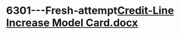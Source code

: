 # 6301---Fresh-attempt[Credit-Line Increase Model Card.docx](https://github.com/Pawan8187/6301---Fresh-attempt/files/9749162/Credit-Line.Increase.Model.Card.docx)
